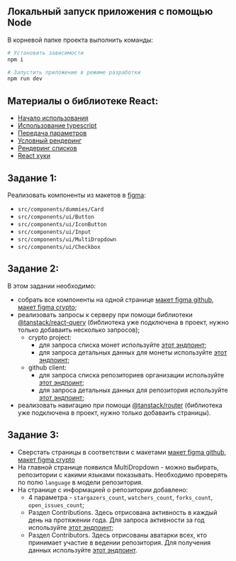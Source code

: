 ## Локальный запуск приложения с помощью Node
В корневой папке проекта выполнить команды:

```bash
# Установить зависимости
npm i

# Запустить приложение в режиме разработки
npm run dev
```

## Материалы о библиотеке React:
- [Начало использования](https://reactdev.ru/learn/#sharing-data-between-components)
- [Использование typescript](https://reactdev.ru/learn/typescript/#typescript-with-react-components)
- [Передача параметров](https://reactdev.ru/learn/passing-props-to-a-component/)
- [Условный рендеринг](https://reactdev.ru/learn/conditional-rendering)
- [Рендеринг списков](https://reactdev.ru/learn/rendering-lists/)
- [React хуки](https://reactdev.ru/reference/react/hooks)

## Задание 1:
Реализовать компоненты из макетов в [figma](https://www.figma.com/design/GHVVL2Zuog2eYiJdDa2jBl/%D0%9F%D1%80%D0%BE%D0%B5%D0%BA%D1%82%D1%8B-%D0%BD%D0%B0-%D0%B2%D1%8B%D0%B1%D0%BE%D1%80?node-id=0-1&t=rjJr30FiRMDuaXAK-1):

- `src/components/dummies/Card`
- `src/components/ui/Button`
- `src/components/ui/IconButton`
- `src/components/ui/Input`
- `src/components/ui/MultiDropdown`
- `src/components/ui/Checkbox`

## Задание 2:
В этом задании необходимо:
- собрать все компоненты на одной странице [макет figma github](https://www.figma.com/design/GHVVL2Zuog2eYiJdDa2jBl/%D0%9F%D1%80%D0%BE%D0%B5%D0%BA%D1%82%D1%8B-%D0%BD%D0%B0-%D0%B2%D1%8B%D0%B1%D0%BE%D1%80?node-id=197-406&m=dev), [макет figma crypto](https://www.figma.com/design/GHVVL2Zuog2eYiJdDa2jBl/%D0%9F%D1%80%D0%BE%D0%B5%D0%BA%D1%82%D1%8B-%D0%BD%D0%B0-%D0%B2%D1%8B%D0%B1%D0%BE%D1%80?node-id=197-404&m=dev);
- реализовать запросы к серверу при помощи библиотеки [@tanstack/react-query](https://tanstack.com/query/latest/docs/framework/react/overview) (библиотека уже подключена в проект, нужно только добаваить несколько запросов);
    - crypto project:
        - для запроса списка монет используйте [этот эндпоинт](https://docs.coingecko.com/v3.0.1/reference/coins-list);
        - для запроса детальных данных для монеты используйте [этот эндпоинт](https://docs.coingecko.com/v3.0.1/reference/coins-id);
    - github client:
         - для запроса списка репозиториев организации используйте [этот эндпоинт](https://docs.github.com/ru/rest/repos/repos?apiVersion=2022-11-28#list-organization-repositories);
        - для запроса детальных данных для репозитория используйте [этот эндпоинт](https://docs.github.com/ru/rest/repos/repos?apiVersion=2022-11-28#get-a-repository);
- реализовать навигацию при помощи [@tanstack/router](https://tanstack.com/router/latest/docs/framework/react/overview) (библиотека уже подключена в проект, нужно только добаваить страницы).

## Задание 3:
- Сверстать страницы в соответствии с макетами [макет figma github](https://www.figma.com/design/GHVVL2Zuog2eYiJdDa2jBl/%D0%9F%D1%80%D0%BE%D0%B5%D0%BA%D1%82%D1%8B-%D0%BD%D0%B0-%D0%B2%D1%8B%D0%B1%D0%BE%D1%80?node-id=449-381&m=dev), [макет figma crypto](https://www.figma.com/design/GHVVL2Zuog2eYiJdDa2jBl/%D0%9F%D1%80%D0%BE%D0%B5%D0%BA%D1%82%D1%8B-%D0%BD%D0%B0-%D0%B2%D1%8B%D0%B1%D0%BE%D1%80?node-id=267-434&m=dev)
- На главной странице появился MultiDropdown - можно выбирать, репозитории с какими языками показывать. Необходимо проверять по полю `language` в модели репозитория.
- На странице с информацией о репозитории добавлено: 
    - 4 параметра - `stargazers_count`, `watchers_count`, `forks_count`, `open_issues_count`;
    - Раздел Contributions. Здесь отрисована активность в каждый день на протяжении года. Для запроса активности за год используйте [этот эндпоинт](https://docs.github.com/en/rest/metrics/statistics?apiVersion=2022-11-28#get-the-last-year-of-commit-activity);
    - Раздел Contributors. Здесь отрисованы аватарки всех, кто принимает участие в ведении репозитория. Для получения данных используйте [этот эндпоинт](https://docs.github.com/en/rest/repos/repos?apiVersion=2022-11-28#list-repository-contributors).

